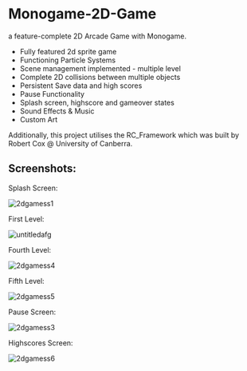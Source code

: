# Monogame-2D-Game

a feature-complete 2D Arcade Game with Monogame.

- Fully featured 2d sprite game
- Functioning Particle Systems
- Scene management implemented - multiple level
- Complete 2D collisions between multiple objects
- Persistent Save data and high scores
- Pause Functionality
- Splash screen, highscore and gameover states
- Sound Effects & Music
- Custom Art

Additionally, this project utilises the RC_Framework which was built by Robert Cox @ University of Canberra.

## Screenshots:

Splash Screen:

![2dgamess1](https://user-images.githubusercontent.com/11038569/33597081-5aeab95a-d9f2-11e7-9811-530d791be7f4.png)

First Level:

![untitledafg](https://user-images.githubusercontent.com/11038569/33526356-0008813e-d894-11e7-954b-d58bf4c78ef8.png)

Fourth Level:

![2dgamess4](https://user-images.githubusercontent.com/11038569/33597107-725be5dc-d9f2-11e7-8970-f2be99e7649b.png)

Fifth Level:

![2dgamess5](https://user-images.githubusercontent.com/11038569/33597129-7d729858-d9f2-11e7-80fe-5b1da441e16f.png)

Pause Screen:

![2dgamess3](https://user-images.githubusercontent.com/11038569/33597135-85da3f32-d9f2-11e7-9c7a-5dcb1b740b8a.png)

Highscores Screen:

![2dgamess6](https://user-images.githubusercontent.com/11038569/33597154-94d906c6-d9f2-11e7-9dfc-f5e6adb1578a.png)
